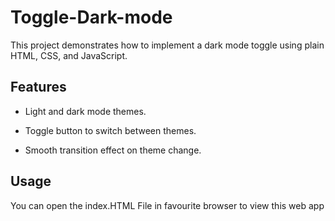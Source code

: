 # Toggle-Dark-mode

This project demonstrates how to implement a dark mode toggle using plain HTML, CSS, and JavaScript.

## Features

- Light and dark mode themes.
  
- Toggle button to switch between themes.
  
- Smooth transition effect on theme change.

## Usage

You can open the  index.HTML File in favourite browser to view this web app
